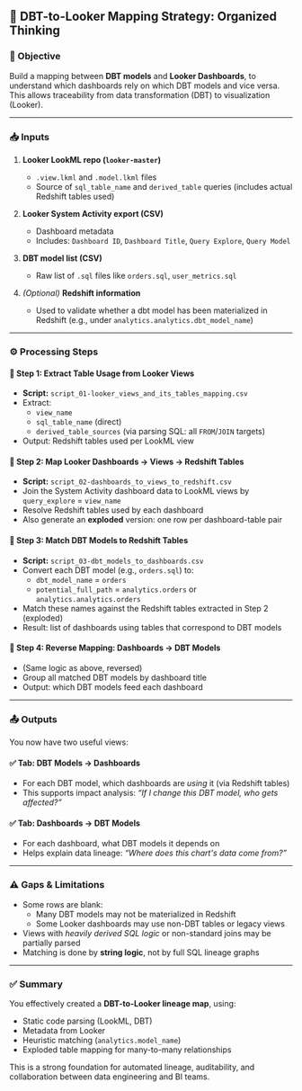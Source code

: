 ## 🧠 DBT-to-Looker Mapping Strategy: Organized Thinking

### 🎯 Objective

Build a mapping between **DBT models** and **Looker Dashboards**, to understand which dashboards rely on which DBT models and vice versa. This allows traceability from data transformation (DBT) to visualization (Looker).

---

### 📥 Inputs

1. **Looker LookML repo (`looker-master`)**
   - `.view.lkml` and `.model.lkml` files
   - Source of `sql_table_name` and `derived_table` queries (includes actual Redshift tables used)

2. **Looker System Activity export (CSV)**
   - Dashboard metadata
   - Includes: `Dashboard ID`, `Dashboard Title`, `Query Explore`, `Query Model`

3. **DBT model list (CSV)**
   - Raw list of `.sql` files like `orders.sql`, `user_metrics.sql`

4. *(Optional)* **Redshift information**
   - Used to validate whether a dbt model has been materialized in Redshift (e.g., under `analytics.analytics.dbt_model_name`)

---

### ⚙️ Processing Steps

#### 🔹 Step 1: Extract Table Usage from Looker Views

- **Script:** `script_01-looker_views_and_its_tables_mapping.csv`
- Extract:
  - `view_name`
  - `sql_table_name` (direct)
  - `derived_table_sources` (via parsing SQL: all `FROM`/`JOIN` targets)
- Output: Redshift tables used per LookML view

#### 🔹 Step 2: Map Looker Dashboards → Views → Redshift Tables

- **Script:** `script_02-dashboards_to_views_to_redshift.csv`
- Join the System Activity dashboard data to LookML views by `query_explore` = `view_name`
- Resolve Redshift tables used by each dashboard
- Also generate an **exploded** version: one row per dashboard-table pair

#### 🔹 Step 3: Match DBT Models to Redshift Tables

- **Script:** `script_03-dbt_models_to_dashboards.csv`
- Convert each DBT model (e.g., `orders.sql`) to:
  - `dbt_model_name` = `orders`
  - `potential_full_path` = `analytics.orders` or `analytics.analytics.orders`
- Match these names against the Redshift tables extracted in Step 2 (exploded)
- Result: list of dashboards using tables that correspond to DBT models

#### 🔹 Step 4: Reverse Mapping: Dashboards → DBT Models

- (Same logic as above, reversed)
- Group all matched DBT models by dashboard title
- Output: which DBT models feed each dashboard

---

### 📤 Outputs

You now have two useful views:

#### ✅ Tab: **DBT Models → Dashboards**

- For each DBT model, which dashboards are *using* it (via Redshift tables)
- This supports impact analysis: *“If I change this DBT model, who gets affected?”*

#### ✅ Tab: **Dashboards → DBT Models**

- For each dashboard, what DBT models it depends on
- Helps explain data lineage: *“Where does this chart's data come from?”*

---

### ⚠️ Gaps & Limitations

- Some rows are blank:
  - Many DBT models may not be materialized in Redshift
  - Some Looker dashboards may use non-DBT tables or legacy views
- Views with *heavily derived SQL logic* or non-standard joins may be partially parsed
- Matching is done by **string logic**, not by full SQL lineage graphs

---

### ✅ Summary

You effectively created a **DBT-to-Looker lineage map**, using:
- Static code parsing (LookML, DBT)
- Metadata from Looker
- Heuristic matching (`analytics.model_name`)
- Exploded table mapping for many-to-many relationships

This is a strong foundation for automated lineage, auditability, and collaboration between data engineering and BI teams.
